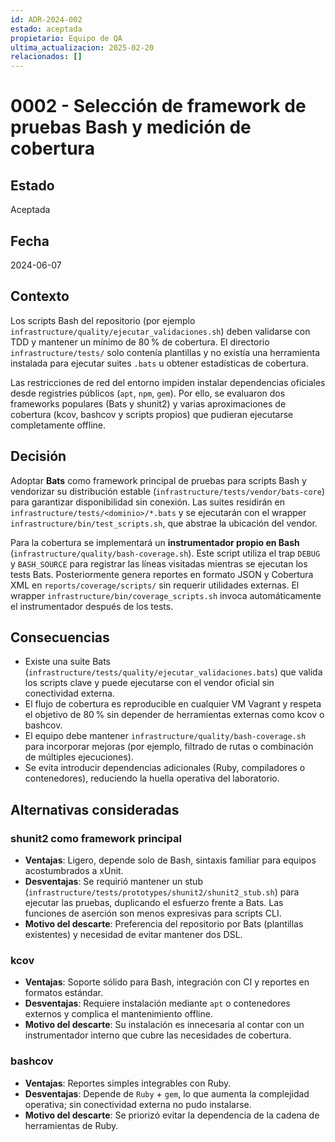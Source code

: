 ```yaml
---
id: ADR-2024-002
estado: aceptada
propietario: Equipo de QA
ultima_actualizacion: 2025-02-20
relacionados: []
---
```

# 0002 - Selección de framework de pruebas Bash y medición de cobertura

## Estado
Aceptada

## Fecha
2024-06-07

## Contexto

Los scripts Bash del repositorio (por ejemplo `infrastructure/quality/ejecutar_validaciones.sh`) deben
validarse con TDD y mantener un mínimo de 80 % de cobertura. El directorio `infrastructure/tests/`
solo contenía plantillas y no existía una herramienta instalada para ejecutar suites
`.bats` u obtener estadísticas de cobertura.

Las restricciones de red del entorno impiden instalar dependencias oficiales desde
registries públicos (`apt`, `npm`, `gem`). Por ello, se evaluaron dos frameworks
populares (Bats y shunit2) y varias aproximaciones de cobertura (kcov, bashcov y
scripts propios) que pudieran ejecutarse completamente offline.

## Decisión

Adoptar **Bats** como framework principal de pruebas para scripts Bash y vendorizar
su distribución estable (`infrastructure/tests/vendor/bats-core`) para garantizar disponibilidad
sin conexión. Las suites residirán en `infrastructure/tests/<dominio>/*.bats` y se ejecutarán con
el wrapper `infrastructure/bin/test_scripts.sh`, que abstrae la ubicación del vendor.

Para la cobertura se implementará un **instrumentador propio en Bash** (`infrastructure/quality/bash-coverage.sh`).
Este script utiliza el trap `DEBUG` y `BASH_SOURCE` para registrar las líneas
visitadas mientras se ejecutan los tests Bats. Posteriormente genera reportes en
formato JSON y Cobertura XML en `reports/coverage/scripts/` sin requerir utilidades
externas. El wrapper `infrastructure/bin/coverage_scripts.sh` invoca automáticamente el
instrumentador después de los tests.

## Consecuencias

- Existe una suite Bats (`infrastructure/tests/quality/ejecutar_validaciones.bats`) que valida los
  scripts clave y puede ejecutarse con el vendor oficial sin conectividad externa.
- El flujo de cobertura es reproducible en cualquier VM Vagrant y respeta el objetivo
  de 80 % sin depender de herramientas externas como kcov o bashcov.
- El equipo debe mantener `infrastructure/quality/bash-coverage.sh` para incorporar mejoras
  (por ejemplo, filtrado de rutas o combinación de múltiples ejecuciones).
- Se evita introducir dependencias adicionales (Ruby, compiladores o contenedores),
  reduciendo la huella operativa del laboratorio.

## Alternativas consideradas

### shunit2 como framework principal
- **Ventajas**: Ligero, depende solo de Bash, sintaxis familiar para equipos
  acostumbrados a xUnit.
- **Desventajas**: Se requirió mantener un stub (`infrastructure/tests/prototypes/shunit2/shunit2_stub.sh`)
  para ejecutar las pruebas, duplicando el esfuerzo frente a Bats. Las funciones de
  aserción son menos expresivas para scripts CLI.
- **Motivo del descarte**: Preferencia del repositorio por Bats (plantillas existentes)
  y necesidad de evitar mantener dos DSL.

### kcov
- **Ventajas**: Soporte sólido para Bash, integración con CI y reportes en formatos
  estándar.
- **Desventajas**: Requiere instalación mediante `apt` o contenedores externos y
  complica el mantenimiento offline.
- **Motivo del descarte**: Su instalación es innecesaria al contar con un
  instrumentador interno que cubre las necesidades de cobertura.

### bashcov
- **Ventajas**: Reportes simples integrables con Ruby.
- **Desventajas**: Depende de `Ruby` + `gem`, lo que aumenta la complejidad
  operativa; sin conectividad externa no pudo instalarse.
- **Motivo del descarte**: Se priorizó evitar la dependencia de la cadena de
  herramientas de Ruby.
